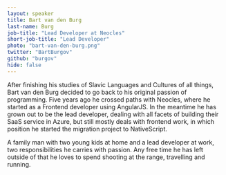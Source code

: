 ```yaml
---
layout: speaker
title: Bart van den Burg
last-name: Burg
job-title: "Lead Developer at Neocles"
short-job-title: "Lead Developer"
photo: "bart-van-den-burg.png"
twitter: "BartBurgov"
github: "burgov"
hide: false
---
```


After finishing his studies of Slavic Languages and Cultures of all things, Bart van den Burg decided to go back to his original passion of programming. Five years ago he crossed paths with Neocles, where he started as a Frontend developer using AngularJS. In the meantime he has grown out to be the lead developer, dealing with all facets of building their SaaS service in Azure, but still mostly deals with frontend work, in which position he started the migration project to NativeScript.

A family man with two young kids at home and a lead developer at work, two responsibilities he carries with passion. Any free time he has left outside of that he loves to spend shooting at the range, travelling and running.